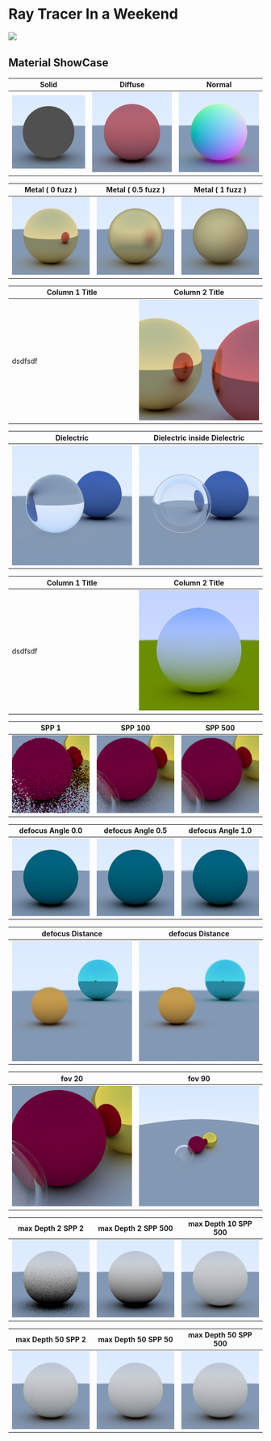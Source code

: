# Ray Tracer In a Weekend

![](images/heroRender.png)

## Material ShowCase

| Solid | Diffuse | Normal |
|-------|---------|--------|
| ![](images/solid/render.png) | ![](images/diffuse/render.png) | ![](images/normal/render.png) |

| Metal ( 0 fuzz ) | Metal ( 0.5 fuzz ) | Metal ( 1 fuzz ) |
|-------|---------|--------|
| ![](images/metal/fuzz0.png) | ![](images/metal/fuzz0.5.png) | ![](images/metal/fuzz1.png) |

<div align="center">
<table>
    <thead>
    <tr>
      <th width="50%">Column 1 Title</th>
      <th width="50%">Column 2 Title</th>
    </tr>
  </thead>
  <tbody>
  <tr>
    <td width="50%">
      dsdfsdf
    </td>
    <td width="50%">
      <img src="images/metal/metalIntoMetalreflection.png" width="100%">
    </td>
  </tr>
    </tbody>
</table>
</div>


| Dielectric | Dielectric inside Dielectric |
|-------|---------|
| ![](images/dielectric/dielctric.png) | ![](images/dielectric/dielectricInsideDielectricReRender.png) |

<div align="center">
<table>
    <thead>
    <tr>
      <th width="50%">Column 1 Title</th>
      <th width="50%">Column 2 Title</th>
    </tr>
  </thead>
  <tbody>
  <tr>
    <td width="50%">
      dsdfsdf
    </td>
    <td width="50%">
      <img src="images/BouncedReflections/render.png" width="100%">
    </td>
  </tr>
    </tbody>
</table>
</div>

| SPP 1 | SPP 100 | SPP 500 |
|-------|---------|--------|
| ![](images/antiAliasing/spp1-upscaled.png) | ![](images/antiAliasing/spp100-upscaled.png) | ![](images/antiAliasing/spp500-upscaled.png) |

| defocus Angle 0.0 | defocus Angle 0.5 | defocus Angle 1.0 |
|-------|---------|--------|
| ![](images/defocusAngle/0.0.png) | ![](images/defocusAngle/0.5.png) | ![](images/defocusAngle/1.0.png) |


| defocus Distance | defocus Distance |
|-------|---------|
| ![](images/defocusDistance/render1.png) | ![](images/defocusDistance/render2.png) |

| fov 20 | fov 90 |
|-------|---------|
| ![](images/fov/20.png) | ![](images/fov/90.png) |

| max Depth 2 SPP 2 | max Depth 2 SPP 500 | max Depth 10 SPP 500|
|-------|---------|--------|
| ![](images/maxDepth/maxdepth2samplerate2.png) | ![](images/maxDepth/maxdepth2samplerate500.png) | ![](images/maxDepth/maxdepth10samplerate500.png) |

| max Depth 50 SPP 2 | max Depth 50 SPP 50 | max Depth 50 SPP 500|
|-------|---------|--------|
| ![](images/maxDepth/maxdepth50samplerate2.png) | ![](images/maxDepth/maxdepth50samplerate50.png) | ![](images/maxDepth/maxdepth50samplerate500.png) |
